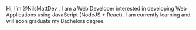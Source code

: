Hi, I’m @NilsMattDev , 
I am a Web Developer interested in developing Web Applications using JavaScript (NodeJS + React).
I am currently learning and will soon graduate my Bachelors dagree.

